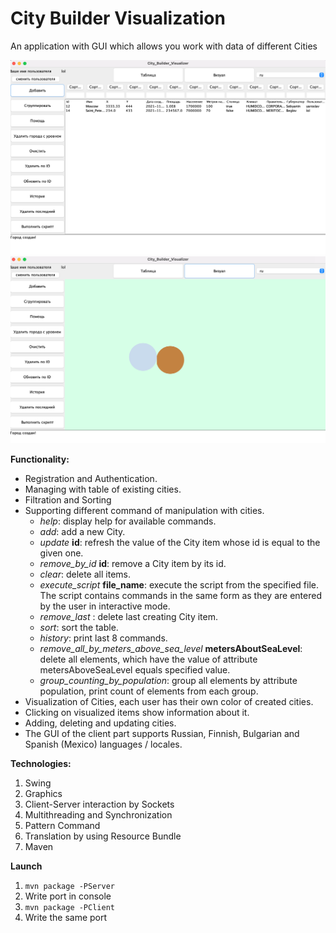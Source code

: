 # City Builder Visualization
An application with GUI which allows you work with data of different Cities

<img src="./img/table_picture.png" alt="table"/>
<img src="./img/visual_picture.png" alt="visual"/>

**Functionality:**
- Registration and Authentication.
- Managing with table of existing cities.
- Filtration and Sorting
- Supporting different command of manipulation with cities.
  * _help_: display help for available commands.
  * _add_: add a new City.
  * _update_ **id**: refresh the value of the City item whose id is equal to the given one.
  * _remove_by_id_ **id**: remove a City item by its id.
  * _clear_: delete all items.
  * _execute_script_ **file_name**: execute the script from the specified file. The script contains commands in the same form as they are entered by the user in interactive mode.
  * _remove_last_ : delete last creating City item.
  * _sort_: sort the table.
  * _history_: print last 8 commands.
  * _remove_all_by_meters_above_sea_level_ **metersAboutSeaLevel**: delete all elements, which have the value of attribute metersAboveSeaLevel equals specified value.
  * _group_counting_by_population_: group all elements by attribute population, print count of elements from each group.
- Visualization of Cities, each user has their own color of created cities.
- Clicking on visualized items show information about it.
- Adding, deleting and updating cities.
- The GUI of the client part supports Russian, Finnish, Bulgarian and Spanish (Mexico) languages / locales.
  
**Technologies:**
1. Swing
2. Graphics 
3. Client-Server interaction by Sockets
4. Multithreading and Synchronization
5. Pattern Command
6. Translation by using Resource Bundle
7. Maven

**Launch**

1. `mvn package -PServer`
2. Write port in console
3. `mvn package -PClient`
4. Write the same port
